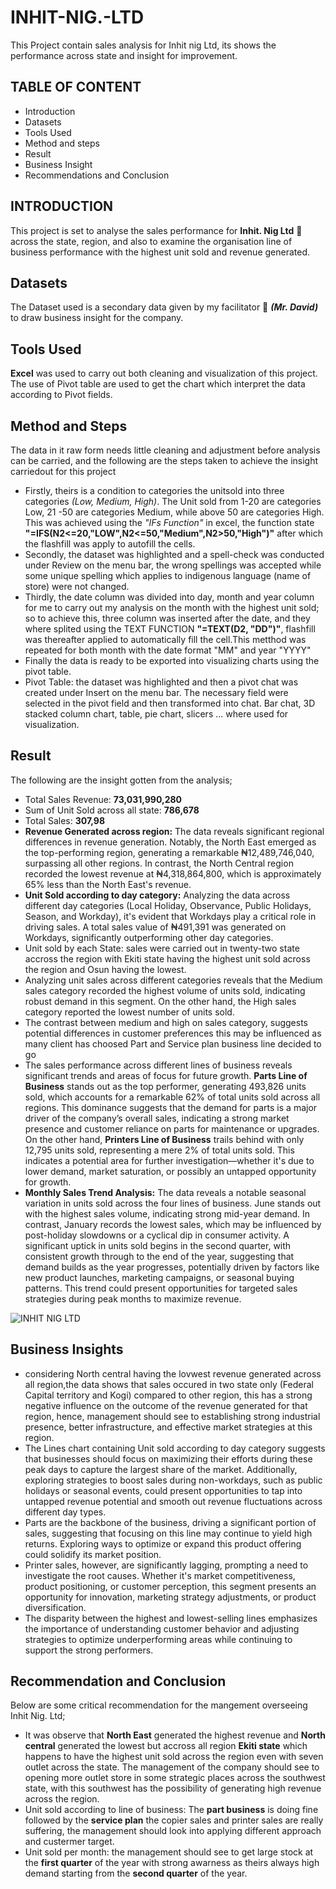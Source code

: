 # INHIT-NIG.-LTD
This Project contain sales analysis for Inhit nig Ltd, its shows the performance across state and insight for improvement.
## TABLE OF CONTENT
   - Introduction
   - Datasets
   - Tools Used
   - Method and steps
   - Result
   - Business Insight
   - Recommendations and Conclusion
## INTRODUCTION
This project is set to analyse the sales performance for **Inhit. Nig Ltd** 🏢 across the state, region, and also to examine the organisation line of business performance with the highest unit sold and revenue generated.
## Datasets
The Dataset used is a secondary data given by my facilitator 👨 ***(Mr. David)*** to draw business insight for the company.
## Tools Used
**Excel** was used to carry out both cleaning and visualization of this project. The use of Pivot table are used to get the chart which interpret the data according to Pivot fields. 
## Method and Steps
The data in it raw form needs little cleaning and adjustment before analysis can be carried, and the following are the steps taken to achieve the insight carriedout for this project
  
  - Firstly, theirs is a condition to categories the unitsold into three categories *(Low, Medium, High)*. The Unit sold from 1-20 are categories Low, 21 -50 are categories Medium, while above 50 are categories High. This was achieved using the *"IFs Function"* in excel, the function state **"=IFS(N2<=20,"LOW",N2<=50,"Medium",N2>50,"High")"** after which the flashfill was apply to autofill the cells.
  - Secondly, the dataset was highlighted and a spell-check was conducted under Review on the menu bar, the wrong spellings was accepted while some unique spelling which applies to indigenous language (name of store) were not changed.
  - Thirdly, the date column was divided into day, month and year column for me to carry out my analysis on the month with the highest unit sold; so to achieve this, three column was inserted after the date, and they where splited using the TEXT FUNCTION **"=TEXT(D2, "DD")"**, flashfill was thereafter applied to automatically fill the cell.This metthod was repeated for both month with the date format "MM" and year "YYYY"
  - Finally the data is ready to be exported into visualizing charts using the pivot table.
  -  Pivot Table: the dataset was highlighted and then a pivot chat was created under Insert on the menu bar. The necessary field were selected in the pivot field and then transformed into chat. Bar chat, 3D stacked column chart, table, pie chart, slicers ... where used for visualization.
## Result
The following are the insight gotten from the analysis;

  - Total Sales Revenue: **73,031,990,280**
  - Sum of Unit Sold across all state: **786,678**
  - Total Sales: **307,98**
  - **Revenue Generated across region:** The data reveals significant regional differences in revenue generation. Notably, the North East emerged as the top-performing region, generating a remarkable ₦12,489,746,040, surpassing all other regions. In contrast, the North Central region recorded the lowest revenue at ₦4,318,864,800, which is approximately 65% less than the North East's revenue.
  - **Unit Sold according to day category:** Analyzing the data across different day categories (Local Holiday, Observance, Public Holidays, Season, and Workday), it's evident that Workdays play a critical role in driving sales. A total sales value of ₦491,391 was generated on Workdays, significantly outperforming other day categories.
  - Unit sold by each State: sales were carried out in twenty-two state accross the region with Ekiti state having the highest unit sold across the region and Osun having the lowest.
  -   Analyzing unit sales across different categories reveals that the Medium sales category recorded the highest volume of units sold, indicating robust demand in this segment. On the other hand, the High sales category reported the lowest number of units sold.
  -   The contrast between medium and high on sales category, suggests potential differences in customer preferences this may be influenced as many client has choosed Part and Service plan business line decided to go 
  -  The sales performance across different lines of business reveals significant trends and areas of focus for future growth.
**Parts Line of Business** stands out as the top performer, generating 493,826 units sold, which accounts for a remarkable 62% of total units sold across all regions. This dominance suggests that the demand for parts is a major driver of the company’s overall sales, indicating a strong market presence and customer reliance on parts for maintenance or upgrades.
On the other hand, **Printers Line of Business** trails behind with only 12,795 units sold, representing a mere 2% of total units sold. This indicates a potential area for further investigation—whether it's due to lower demand, market saturation, or possibly an untapped opportunity for growth.
  -  **Monthly Sales Trend Analysis:** The data reveals a notable seasonal variation in units sold across the four lines of business. June stands out with the highest sales volume, indicating strong mid-year demand. In contrast, January records the lowest sales, which may be influenced by post-holiday slowdowns or a cyclical dip in consumer activity. A significant uptick in units sold begins in the second quarter, with consistent growth through to the end of the year, suggesting that demand builds as the year progresses, potentially driven by factors like new product launches, marketing campaigns, or seasonal buying patterns. This trend could present opportunities for targeted sales strategies during peak months to maximize revenue.

![INHIT NIG  LTD](https://github.com/user-attachments/assets/e87968dd-9123-45b2-9c03-45559d586510)

## Business Insights
- considering North central having the lovwest revenue generated across all region,the data shows that sales occured in two state only (Federal Capital territory and Kogi) compared to other region, this has a strong negative influence on the outcome of the revenue generated  for that region, hence, management should see to establishing strong industrial presence, better infrastructure, and effective market strategies at this region.
- The Lines chart containing Unit sold according to day category suggests that businesses should focus on maximizing their efforts during these peak days to capture the largest share of the market. Additionally, exploring strategies to boost sales during non-workdays, such as public holidays or seasonal events, could present opportunities to tap into untapped revenue potential and smooth out revenue fluctuations across different day types.
- Parts are the backbone of the business, driving a significant portion of sales, suggesting that focusing on this line may continue to yield high returns. Exploring ways to optimize or expand this product offering could solidify its market position.
- Printer sales, however, are significantly lagging, prompting a need to investigate the root causes. Whether it's market competitiveness, product positioning, or customer perception, this segment presents an opportunity for innovation, marketing strategy adjustments, or product diversification.
- The disparity between the highest and lowest-selling lines emphasizes the importance of understanding customer behavior and adjusting strategies to optimize underperforming areas while continuing to support the strong performers.

## Recommendation and Conclusion
Below are some critical recommendation for the mangement overseeing Inhit Nig. Ltd;

  - It was observe that **North East** generated the highest revenue and **North central** generated the lowest but accross all region **Ekiti state** which happens to have the highest unit sold across the region even with seven outlet across the state. The management of the company should see to opening more outlet store in some strategic places across the southwest state, with this southwest has the possibility of generating high revenue across the region.
  - Unit sold according to line of business: The **part business** is doing fine followed by the **service plan** the copier sales and printer sales are really suffering, the management should look into applying different approach and custermer target.
  - Unit sold per month: the management should see to get large stock at the **first quarter** of the year with strong awarness as theirs always high demand starting from the **second quarter** of the year.
